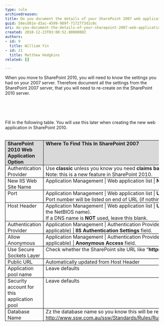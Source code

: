 ```yaml
---
type: rule
archivedreason: 
title: Do you document the details of your SharePoint 2007 web application
guid: 58ecd81e-d3ac-4599-989f-7172773d1c0c
uri: do-you-document-the-details-of-your-sharepoint-2007-web-application
created: 2010-12-23T03:00:52.0000000Z
authors:
- id: 9
  title: William Yin
- id: 21
  title: Matthew Hodgkins
related: []

---
```



<p>When you move to SharePoint 2010, you will need to know the settings you had on your 2007 server. Therefore document all the settings from the SharePoint 2007 server, that you will need to re-create on the SharePoint 2010 server. </p>
<p>&#160;</p>
​
<br><excerpt class='endintro'></excerpt><br>
<p style="margin&#58;0cm 0cm 0pt;">Fill in the following table. You will use this later when creating the new web application in SharePoint 2010.</p>
<p style="margin&#58;0cm 0cm 0pt;">&#160;</p>
<table cellspacing="0" cellpadding="0" border="1" style="border-top&#58;medium none;border-right&#58;medium none;border-collapse&#58;collapse;border-bottom&#58;medium none;border-left&#58;medium none;"><tbody><tr><td valign="top" width="111" style="border-top&#58;windowtext 1pt solid;border-right&#58;windowtext 1pt solid;width&#58;83.4pt;border-bottom&#58;windowtext 1pt solid;padding-bottom&#58;0cm;padding-top&#58;0cm;padding-left&#58;5.4pt;border-left&#58;windowtext 1pt solid;padding-right&#58;5.4pt;background-color&#58;rgb(217,217,217);"><p style="margin&#58;0cm 0cm 0pt;"><b>SharePoint 2010 Web Application Option</b></p></td>
<td valign="top" width="321" style="border-top&#58;windowtext 1pt solid;border-right&#58;windowtext 1pt solid;width&#58;240.95pt;border-bottom&#58;windowtext 1pt solid;padding-bottom&#58;0cm;padding-top&#58;0cm;padding-left&#58;5.4pt;padding-right&#58;5.4pt;background-color&#58;rgb(217,217,217);border-left-color&#58;rgb(240,240,240);"><p style="margin&#58;0cm 0cm 0pt;"><b>Where To Find This In SharePoint 2007</b></p></td>
<td valign="top" width="187" style="border-top&#58;windowtext 1pt solid;border-right&#58;windowtext 1pt solid;width&#58;140pt;border-bottom&#58;windowtext 1pt solid;padding-bottom&#58;0cm;padding-top&#58;0cm;padding-left&#58;5.4pt;padding-right&#58;5.4pt;background-color&#58;rgb(217,217,217);border-left-color&#58;rgb(240,240,240);"><p style="margin&#58;0cm 0cm 0pt;"><b>Answer</b></p></td></tr>
<tr><td valign="top" width="111" style="border-right&#58;windowtext 1pt solid;border-top-color&#58;rgb(240,240,240);width&#58;83.4pt;border-bottom&#58;windowtext 1pt solid;padding-bottom&#58;0cm;padding-top&#58;0cm;padding-left&#58;5.4pt;border-left&#58;windowtext 1pt solid;padding-right&#58;5.4pt;background-color&#58;transparent;"><p style="margin&#58;0cm 0cm 0pt;">Authentication Provider</p></td>
<td valign="top" width="321" style="border-right&#58;windowtext 1pt solid;border-top-color&#58;rgb(240,240,240);width&#58;240.95pt;border-bottom&#58;windowtext 1pt solid;padding-bottom&#58;0cm;padding-top&#58;0cm;padding-left&#58;5.4pt;padding-right&#58;5.4pt;background-color&#58;transparent;border-left-color&#58;rgb(240,240,240);"><p style="margin&#58;0cm 0cm 0pt;">Use <b>classic</b> unless you know you need <b>claims based authentication <br></b>Note&#58; this is a new feature in SharePoint 2010. </p></td>
<td valign="top" width="187" style="border-right&#58;windowtext 1pt solid;border-top-color&#58;rgb(240,240,240);width&#58;140pt;border-bottom&#58;windowtext 1pt solid;padding-bottom&#58;0cm;padding-top&#58;0cm;padding-left&#58;5.4pt;padding-right&#58;5.4pt;background-color&#58;transparent;border-left-color&#58;rgb(240,240,240);"><p style="margin&#58;0cm 0cm 0pt;">&#160;</p></td></tr>
<tr><td valign="top" width="111" style="border-right&#58;windowtext 1pt solid;border-top-color&#58;rgb(240,240,240);width&#58;83.4pt;border-bottom&#58;windowtext 1pt solid;padding-bottom&#58;0cm;padding-top&#58;0cm;padding-left&#58;5.4pt;border-left&#58;windowtext 1pt solid;padding-right&#58;5.4pt;background-color&#58;transparent;"><p style="margin&#58;0cm 0cm 0pt;">New IIS Web Site Name</p></td>
<td valign="top" width="321" style="border-right&#58;windowtext 1pt solid;border-top-color&#58;rgb(240,240,240);width&#58;240.95pt;border-bottom&#58;windowtext 1pt solid;padding-bottom&#58;0cm;padding-top&#58;0cm;padding-left&#58;5.4pt;padding-right&#58;5.4pt;background-color&#58;transparent;border-left-color&#58;rgb(240,240,240);"><p style="margin&#58;0cm 0cm 0pt;">Application Management | Web application list | <b>Name Field</b></p></td>
<td valign="top" width="187" style="border-right&#58;windowtext 1pt solid;border-top-color&#58;rgb(240,240,240);width&#58;140pt;border-bottom&#58;windowtext 1pt solid;padding-bottom&#58;0cm;padding-top&#58;0cm;padding-left&#58;5.4pt;padding-right&#58;5.4pt;background-color&#58;transparent;border-left-color&#58;rgb(240,240,240);"><p style="margin&#58;0cm 0cm 0pt;">&#160;</p></td></tr>
<tr><td valign="top" width="111" style="border-right&#58;windowtext 1pt solid;border-top-color&#58;rgb(240,240,240);width&#58;83.4pt;border-bottom&#58;windowtext 1pt solid;padding-bottom&#58;0cm;padding-top&#58;0cm;padding-left&#58;5.4pt;border-left&#58;windowtext 1pt solid;padding-right&#58;5.4pt;background-color&#58;transparent;"><p style="margin&#58;0cm 0cm 0pt;">Port</p></td>
<td valign="top" width="321" style="border-right&#58;windowtext 1pt solid;border-top-color&#58;rgb(240,240,240);width&#58;240.95pt;border-bottom&#58;windowtext 1pt solid;padding-bottom&#58;0cm;padding-top&#58;0cm;padding-left&#58;5.4pt;padding-right&#58;5.4pt;background-color&#58;transparent;border-left-color&#58;rgb(240,240,240);"><p style="margin&#58;0cm 0cm 0pt;">Application Management | Web application list | <b>URL Field</b>. <br>Port number will be listed on end of URL (if nothing its port 80)</p></td>
<td valign="top" width="187" style="border-right&#58;windowtext 1pt solid;border-top-color&#58;rgb(240,240,240);width&#58;140pt;border-bottom&#58;windowtext 1pt solid;padding-bottom&#58;0cm;padding-top&#58;0cm;padding-left&#58;5.4pt;padding-right&#58;5.4pt;background-color&#58;transparent;border-left-color&#58;rgb(240,240,240);"><p style="margin&#58;0cm 0cm 0pt;">&#160;</p></td></tr>
<tr><td valign="top" width="111" style="border-right&#58;windowtext 1pt solid;border-top-color&#58;rgb(240,240,240);width&#58;83.4pt;border-bottom&#58;windowtext 1pt solid;padding-bottom&#58;0cm;padding-top&#58;0cm;padding-left&#58;5.4pt;border-left&#58;windowtext 1pt solid;padding-right&#58;5.4pt;background-color&#58;transparent;"><p style="margin&#58;0cm 0cm 0pt;">Host Header</p></td>
<td valign="top" width="321" style="border-right&#58;windowtext 1pt solid;border-top-color&#58;rgb(240,240,240);width&#58;240.95pt;border-bottom&#58;windowtext 1pt solid;padding-bottom&#58;0cm;padding-top&#58;0cm;padding-left&#58;5.4pt;padding-right&#58;5.4pt;background-color&#58;transparent;border-left-color&#58;rgb(240,240,240);"><p style="margin&#58;0cm 0cm 0pt;">Application Management | Web application list | <b>URL Field</b> if a DNS name is used (not just the NetBIOS name). <br>If a DNS name is <b>NOT</b> used, leave this blank.</p></td>
<td valign="top" width="187" style="border-right&#58;windowtext 1pt solid;border-top-color&#58;rgb(240,240,240);width&#58;140pt;border-bottom&#58;windowtext 1pt solid;padding-bottom&#58;0cm;padding-top&#58;0cm;padding-left&#58;5.4pt;padding-right&#58;5.4pt;background-color&#58;transparent;border-left-color&#58;rgb(240,240,240);"><p style="margin&#58;0cm 0cm 0pt;">&#160;</p></td></tr>
<tr><td valign="top" width="111" style="border-right&#58;windowtext 1pt solid;border-top-color&#58;rgb(240,240,240);width&#58;83.4pt;border-bottom&#58;windowtext 1pt solid;padding-bottom&#58;0cm;padding-top&#58;0cm;padding-left&#58;5.4pt;border-left&#58;windowtext 1pt solid;padding-right&#58;5.4pt;background-color&#58;transparent;"><p style="margin&#58;0cm 0cm 0pt;">Authentication Provider</p></td>
<td valign="top" width="321" style="border-right&#58;windowtext 1pt solid;border-top-color&#58;rgb(240,240,240);width&#58;240.95pt;border-bottom&#58;windowtext 1pt solid;padding-bottom&#58;0cm;padding-top&#58;0cm;padding-left&#58;5.4pt;padding-right&#58;5.4pt;background-color&#58;transparent;border-left-color&#58;rgb(240,240,240);"><p style="margin&#58;0cm 0cm 0pt;">Application Management | Authentication Providers | (Click On the default zone if applicable) | <b>IIS Authentication Settings</b> field.</p></td>
<td valign="top" width="187" style="border-right&#58;windowtext 1pt solid;border-top-color&#58;rgb(240,240,240);width&#58;140pt;border-bottom&#58;windowtext 1pt solid;padding-bottom&#58;0cm;padding-top&#58;0cm;padding-left&#58;5.4pt;padding-right&#58;5.4pt;background-color&#58;transparent;border-left-color&#58;rgb(240,240,240);"><p style="margin&#58;0cm 0cm 0pt;">&#160;</p></td></tr>
<tr><td valign="top" width="111" style="border-right&#58;windowtext 1pt solid;border-top-color&#58;rgb(240,240,240);width&#58;83.4pt;border-bottom&#58;windowtext 1pt solid;padding-bottom&#58;0cm;padding-top&#58;0cm;padding-left&#58;5.4pt;border-left&#58;windowtext 1pt solid;padding-right&#58;5.4pt;background-color&#58;transparent;"><p style="margin&#58;0cm 0cm 0pt;">Allow Anonymous</p></td>
<td valign="top" width="321" style="border-right&#58;windowtext 1pt solid;border-top-color&#58;rgb(240,240,240);width&#58;240.95pt;border-bottom&#58;windowtext 1pt solid;padding-bottom&#58;0cm;padding-top&#58;0cm;padding-left&#58;5.4pt;padding-right&#58;5.4pt;background-color&#58;transparent;border-left-color&#58;rgb(240,240,240);"><p style="margin&#58;0cm 0cm 0pt;">Application Management | Authentication Providers | (Click On the default zone if applicable) | <b>Anonymous Access</b> field.</p></td>
<td valign="top" width="187" style="border-right&#58;windowtext 1pt solid;border-top-color&#58;rgb(240,240,240);width&#58;140pt;border-bottom&#58;windowtext 1pt solid;padding-bottom&#58;0cm;padding-top&#58;0cm;padding-left&#58;5.4pt;padding-right&#58;5.4pt;background-color&#58;transparent;border-left-color&#58;rgb(240,240,240);"><p style="margin&#58;0cm 0cm 0pt;">&#160;</p></td></tr>
<tr><td valign="top" width="111" style="border-right&#58;windowtext 1pt solid;border-top-color&#58;rgb(240,240,240);width&#58;83.4pt;border-bottom&#58;windowtext 1pt solid;padding-bottom&#58;0cm;padding-top&#58;0cm;padding-left&#58;5.4pt;border-left&#58;windowtext 1pt solid;padding-right&#58;5.4pt;background-color&#58;transparent;"><p style="margin&#58;0cm 0cm 0pt;">Use Secure Sockets Layer</p></td>
<td valign="top" width="321" style="border-right&#58;windowtext 1pt solid;border-top-color&#58;rgb(240,240,240);width&#58;240.95pt;border-bottom&#58;windowtext 1pt solid;padding-bottom&#58;0cm;padding-top&#58;0cm;padding-left&#58;5.4pt;padding-right&#58;5.4pt;background-color&#58;transparent;border-left-color&#58;rgb(240,240,240);"><p style="margin&#58;0cm 0cm 0pt;">Check whether the SharePoint site URL like “<b>https</b>&#58;//***”</p></td>
<td valign="top" width="187" style="border-right&#58;windowtext 1pt solid;border-top-color&#58;rgb(240,240,240);width&#58;140pt;border-bottom&#58;windowtext 1pt solid;padding-bottom&#58;0cm;padding-top&#58;0cm;padding-left&#58;5.4pt;padding-right&#58;5.4pt;background-color&#58;transparent;border-left-color&#58;rgb(240,240,240);"><p style="margin&#58;0cm 0cm 0pt;">&#160;</p></td></tr>
<tr><td valign="top" width="111" style="border-right&#58;windowtext 1pt solid;border-top-color&#58;rgb(240,240,240);width&#58;83.4pt;border-bottom&#58;windowtext 1pt solid;padding-bottom&#58;0cm;padding-top&#58;0cm;padding-left&#58;5.4pt;border-left&#58;windowtext 1pt solid;padding-right&#58;5.4pt;background-color&#58;transparent;"><p style="margin&#58;0cm 0cm 0pt;">Public URL</p></td>
<td valign="top" width="321" style="border-right&#58;windowtext 1pt solid;border-top-color&#58;rgb(240,240,240);width&#58;240.95pt;border-bottom&#58;windowtext 1pt solid;padding-bottom&#58;0cm;padding-top&#58;0cm;padding-left&#58;5.4pt;padding-right&#58;5.4pt;background-color&#58;transparent;border-left-color&#58;rgb(240,240,240);"><p style="margin&#58;0cm 0cm 0pt;">Automatically updated from Host Header</p></td>
<td valign="top" width="187" style="border-right&#58;windowtext 1pt solid;border-top-color&#58;rgb(240,240,240);width&#58;140pt;border-bottom&#58;windowtext 1pt solid;padding-bottom&#58;0cm;padding-top&#58;0cm;padding-left&#58;5.4pt;padding-right&#58;5.4pt;background-color&#58;transparent;border-left-color&#58;rgb(240,240,240);"><p style="margin&#58;0cm 0cm 0pt;">&#160;</p></td></tr>
<tr><td valign="top" width="111" style="border-right&#58;windowtext 1pt solid;border-top-color&#58;rgb(240,240,240);width&#58;83.4pt;border-bottom&#58;windowtext 1pt solid;padding-bottom&#58;0cm;padding-top&#58;0cm;padding-left&#58;5.4pt;border-left&#58;windowtext 1pt solid;padding-right&#58;5.4pt;background-color&#58;transparent;"><p style="margin&#58;0cm 0cm 0pt;">Application pool name</p></td>
<td valign="top" width="321" style="border-right&#58;windowtext 1pt solid;border-top-color&#58;rgb(240,240,240);width&#58;240.95pt;border-bottom&#58;windowtext 1pt solid;padding-bottom&#58;0cm;padding-top&#58;0cm;padding-left&#58;5.4pt;padding-right&#58;5.4pt;background-color&#58;transparent;border-left-color&#58;rgb(240,240,240);"><p style="margin&#58;0cm 0cm 0pt;">Leave defaults</p></td>
<td valign="top" width="187" style="border-right&#58;windowtext 1pt solid;border-top-color&#58;rgb(240,240,240);width&#58;140pt;border-bottom&#58;windowtext 1pt solid;padding-bottom&#58;0cm;padding-top&#58;0cm;padding-left&#58;5.4pt;padding-right&#58;5.4pt;background-color&#58;transparent;border-left-color&#58;rgb(240,240,240);"><p style="margin&#58;0cm 0cm 0pt;">&#160;</p></td></tr>
<tr><td valign="top" width="111" style="border-right&#58;windowtext 1pt solid;border-top-color&#58;rgb(240,240,240);width&#58;83.4pt;border-bottom&#58;windowtext 1pt solid;padding-bottom&#58;0cm;padding-top&#58;0cm;padding-left&#58;5.4pt;border-left&#58;windowtext 1pt solid;padding-right&#58;5.4pt;background-color&#58;transparent;"><p style="margin&#58;0cm 0cm 0pt;">Security account for this application pool</p></td>
<td valign="top" width="321" style="border-right&#58;windowtext 1pt solid;border-top-color&#58;rgb(240,240,240);width&#58;240.95pt;border-bottom&#58;windowtext 1pt solid;padding-bottom&#58;0cm;padding-top&#58;0cm;padding-left&#58;5.4pt;padding-right&#58;5.4pt;background-color&#58;transparent;border-left-color&#58;rgb(240,240,240);"><p style="margin&#58;0cm 0cm 0pt;">Leave defaults</p></td>
<td valign="top" width="187" style="border-right&#58;windowtext 1pt solid;border-top-color&#58;rgb(240,240,240);width&#58;140pt;border-bottom&#58;windowtext 1pt solid;padding-bottom&#58;0cm;padding-top&#58;0cm;padding-left&#58;5.4pt;padding-right&#58;5.4pt;background-color&#58;transparent;border-left-color&#58;rgb(240,240,240);"><p style="margin&#58;0cm 0cm 0pt;">&#160;</p></td></tr>
<tr><td valign="top" width="111" style="border-right&#58;windowtext 1pt solid;border-top-color&#58;rgb(240,240,240);width&#58;83.4pt;border-bottom&#58;windowtext 1pt solid;padding-bottom&#58;0cm;padding-top&#58;0cm;padding-left&#58;5.4pt;border-left&#58;windowtext 1pt solid;padding-right&#58;5.4pt;background-color&#58;transparent;"><p style="margin&#58;0cm 0cm 0pt;">Database Name</p></td>
<td valign="top" width="321" style="border-right&#58;windowtext 1pt solid;border-top-color&#58;rgb(240,240,240);width&#58;240.95pt;border-bottom&#58;windowtext 1pt solid;padding-bottom&#58;0cm;padding-top&#58;0cm;padding-left&#58;5.4pt;padding-right&#58;5.4pt;background-color&#58;transparent;border-left-color&#58;rgb(240,240,240);"><p style="margin&#58;0cm 0cm 0pt;">Zz the database name so you know this will be replaced (read <a href="/Management/RulesToSuccessfulProjects/Pages/ZZOldFiles.aspx">http&#58;//www.ssw.com.au/ssw/Standards/Rules/RulestoSuccessfulProjects.aspx#zzoldfiles</a>) </p></td>
<td valign="top" width="187" style="border-right&#58;windowtext 1pt solid;border-top-color&#58;rgb(240,240,240);width&#58;140pt;border-bottom&#58;windowtext 1pt solid;padding-bottom&#58;0cm;padding-top&#58;0cm;padding-left&#58;5.4pt;padding-right&#58;5.4pt;background-color&#58;transparent;border-left-color&#58;rgb(240,240,240);"><p style="margin&#58;0cm 0cm 0pt;">&#160;</p></td></tr></tbody></table>
<p style="margin&#58;0cm 0cm 0pt;">&#160;</p>
<p style="margin&#58;0cm 0cm 0pt;">&#160;</p>


